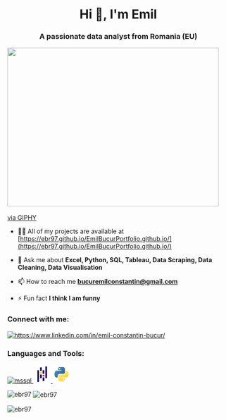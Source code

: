 <h1 align="center">Hi 👋, I'm Emil</h1>
<h3 align="center">A passionate data analyst from Romania (EU)</h3>
<img src="https://giphy.com/embed/qgQUggAC3Pfv687qPC" width="480" height="360" frameBorder="0" class="giphy-embed" ></img><p><a href="https://giphy.com/gifs/dommespace-domme-space-programador-qgQUggAC3Pfv687qPC">via GIPHY</a></p>

- 👨‍💻 All of my projects are available at [https://ebr97.github.io/EmilBucurPortfolio.github.io/](https://ebr97.github.io/EmilBucurPortfolio.github.io/)

- 💬 Ask me about **Excel, Python, SQL, Tableau, Data Scraping, Data Cleaning, Data Visualisation**

- 📫 How to reach me **bucuremilconstantin@gmail.com**

- ⚡ Fun fact **I think I am funny**

<h3 align="left">Connect with me:</h3>
<p align="left">
<a href="https://linkedin.com/in/https://www.linkedin.com/in/emil-constantin-bucur/" target="blank"><img align="center" src="https://raw.githubusercontent.com/rahuldkjain/github-profile-readme-generator/master/src/images/icons/Social/linked-in-alt.svg" alt="https://www.linkedin.com/in/emil-constantin-bucur/" height="30" width="40" /></a>
</p>

<h3 align="left">Languages and Tools:</h3>
<p align="left"> <a href="https://www.microsoft.com/en-us/sql-server" target="_blank" rel="noreferrer"> <img src="https://www.svgrepo.com/show/303229/microsoft-sql-server-logo.svg" alt="mssql" width="40" height="40"/> </a> <a href="https://pandas.pydata.org/" target="_blank" rel="noreferrer"> <img src="https://raw.githubusercontent.com/devicons/devicon/2ae2a900d2f041da66e950e4d48052658d850630/icons/pandas/pandas-original.svg" alt="pandas" width="40" height="40"/> </a> <a href="https://www.python.org" target="_blank" rel="noreferrer"> <img src="https://raw.githubusercontent.com/devicons/devicon/master/icons/python/python-original.svg" alt="python" width="40" height="40"/> </a> </p>

<p><img align="left" src="https://github-readme-stats.vercel.app/api/top-langs?username=ebr97&show_icons=true&locale=en&layout=compact" alt="ebr97" /></p>

<p>&nbsp;<img align="center" src="https://github-readme-stats.vercel.app/api?username=ebr97&show_icons=true&locale=en" alt="ebr97" /></p>

<p><img align="center" src="https://github-readme-streak-stats.herokuapp.com/?user=ebr97&" alt="ebr97" /></p>
